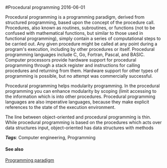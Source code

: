 
#Procedural programming
2016-06-01

Procedural programming is a programming paradigm, derived from structured programming, based upon the concept of the procedure call. Procedures, also known as routines, subroutines, or functions (not to be confused with mathematical functions, but similar to those used in functional programming), simply contain a series of computational steps to be carried out. Any given procedure might be called at any point during a program's execution, including by other procedures or itself. Procedural programming languages include C, Go, Fortran, Pascal, and BASIC.
Computer processors provide hardware support for procedural programming through a stack register and instructions for calling procedures and returning from them. Hardware support for other types of programming is possible, but no attempt was commercially successful.

Procedural programming helps modularity programming. In the procedural programming you can enhance modularity by scoping (limit accessing to the information which is into other procedures.
Procedural programming languages are also imperative languages, because they make explicit references to the state of the execution environment.

The line between object-oriented and procedural programming is thin. While procedural programming is based on the procedures which acts over data structures input, object-oriented has data structures with methods

***Tags***: Computer engineering, Programming

#### See also
[Programming paradigm](/programming_paradigm)

